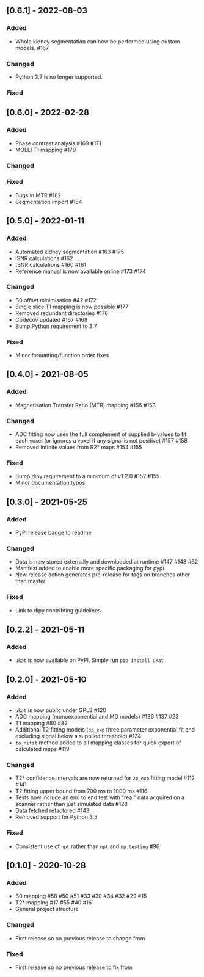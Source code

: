 ## [0.6.1] - 2022-08-03

### Added
* Whole kidney segmentation can now be performed using custom models. #187

### Changed
* Python 3.7 is no longer supported.

### Fixed

## [0.6.0] - 2022-02-28

### Added
* Phase contrast analysis #169 #171
* MOLLI T1 mapping #179

### Changed

### Fixed
* Bugs in MTR #182
* Segmentation import #184

## [0.5.0] - 2022-01-11

### Added
* Automated kidney segmentation #163 #175
* iSNR calculations #162
* tSNR calculations #160 #161
* Reference manual is now available [online](https://ukrin-maps.github.io/ukat/) #173 #174

### Changed
* B0 offset minimisation #42 #172
* Single slice T1 mapping is now possible #177
* Removed redundant directories #176
* Codecov updated #167 #168
* Bump Python requirement to 3.7

### Fixed
* Minor formatting/function order fixes


## [0.4.0] - 2021-08-05

### Added 
* Magnetisation Transfer Ratio (MTR) mapping #156 #153

### Changed
* ADC fitting now uses the full complement of supplied b-values to fit each voxel (or ignores a voxel if any signal is not positive) #157 #158
* Removed infinite values from R2* maps #154 #155

### Fixed
* Bump dipy requirement to a minimum of v1.2.0 #152 #155
* Minor documentation typos


## [0.3.0] - 2021-05-25

### Added 
* PyPI release badge to readme

### Changed
* Data is now stored externally and downloaded at runtime #147 #148 #62
* Manifest added to enable more specific packaging for pypi
* New release action generates pre-release for tags on branches other than master

### Fixed
* Link to dipy contribting guidelines

## [0.2.2] - 2021-05-11

### Added
* `ukat` is now available on PyPI. Simply run `pip install ukat`


## [0.2.0] - 2021-05-10

### Added
* `ukat` is now public under GPL3 #120
* ADC mapping (monoexponential and MD models) #136 #137 #23
* T1 mapping #80 #82
* Additional T2 fitting models (`3p_exp` three parameter exponential fit and excluding signal below a supplied threshold) #134
* `to_nifit` method added to all mapping classes for quick export of calculated maps #119

### Changed
* T2* confidence Intervals are now returned for `2p_exp` fitting model #112 #141
* T2 fitting upper bound from 700 ms to 1000 ms #116
* Tests now include an end to end test with "real" data acquired on a scanner rather than just simulated data #128
* Data fetched refactored #143
* Removed support for Python 3.5

### Fixed
* Consistent use of `npt` rather than `npt` and `np.testing` #96


## [0.1.0] - 2020-10-28

### Added
* B0 mapping #58 #50 #51 #33 #30 #34 #32 #29 #15
* T2* mapping #17 #55 #40 #16
* General project structure

### Changed
* First release so no previous release to change from

### Fixed
* First release so no previous release to fix from